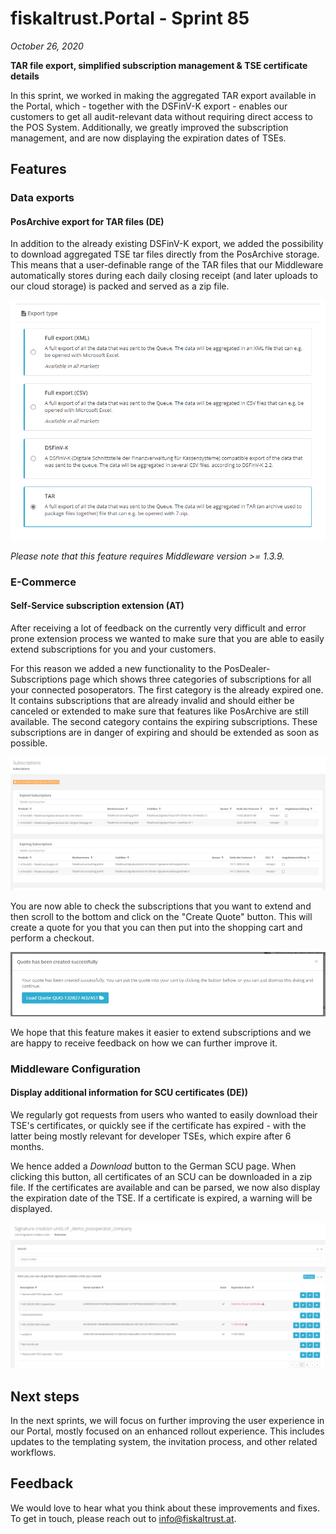 # fiskaltrust.Portal - Sprint 85
_October 26, 2020_

**TAR file export, simplified subscription management & TSE certificate details**

In this sprint, we worked in making the aggregated TAR export available in the Portal, which - together with the DSFinV-K export - enables our customers to get all audit-relevant data without requiring direct access to the POS System. Additionally, we greatly improved the subscription management, and are now displaying the expiration dates of TSEs.

## Features

### Data exports

#### PosArchive export for TAR files (DE)
In addition to the already existing DSFinV-K export, we added the possibility to download aggregated TSE tar files directly from the PosArchive storage. This means that a user-definable range of the TAR files that our Middleware automatically stores during each daily closing receipt (and later uploads to our cloud storage) is packed and served as a zip file.

![scu-details](images/sprint-85/tar-export.png)

_Please note that this feature requires Middleware version >= 1.3.9._

### E-Commerce

#### Self-Service subscription extension (AT)
After receiving a lot of feedback on the currently very difficult and error prone extension process we wanted to make sure that you are able to easily extend subscriptions for you and your customers.

For this reason we added a new functionality to the PosDealer-Subscriptions page which shows three categories of subscriptions for all your connected posoperators. The first category is the already expired one. It contains subscriptions that are already invalid and should either be canceled or extended to make sure that features like PosArchive are still available. The second category contains the expiring subscriptions. These subscriptions are in danger of expiring and should be extended as soon as possible.

![extend-subscriptions-checkbox](images/sprint-85/extend-subscriptions-checkbox.png)

You are now able to check the subscriptions that you want to extend and then scroll to the bottom and click on the "Create Quote" button. This will create a quote for you that you can then put into the shopping cart and perform a checkout. 

![extend-subscriptions-quote-created](images/sprint-85/extend-subscriptions-quote-created.png)

We hope that this feature makes it easier to extend subscriptions and we are happy to receive feedback on how we can further improve it.

### Middleware Configuration

#### Display additional information for SCU certificates (DE))
We regularly got requests from users who wanted to easily download their TSE's certificates, or quickly see if the certificate has expired - with the latter being mostly relevant for developer TSEs, which expire after 6 months.

We hence added a _Download_ button to the German SCU page. When clicking this button, all certificates of an SCU can be downloaded in a zip file. If the certificates are available and can be parsed, we now also display the expiration date of the TSE. If a certificate is expired, a warning will be displayed.

![scu-details](images/sprint-85/scu-details.png)

## Next steps
In the next sprints, we will focus on further improving the user experience in our Portal, mostly focused on an enhanced rollout experience. This includes updates to the templating system, the invitation process, and other related workflows.

## Feedback
We would love to hear what you think about these improvements and fixes. To get in touch, please reach out to [info@fiskaltrust.at](mailto:info@fiskaltrust.at).